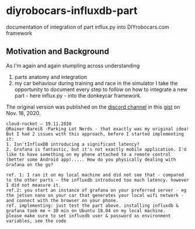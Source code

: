 # diyrobocars-influxdb-part
documentation of integration of part influx.py into DIYrobocars.com framework

## Motivation and Background
As I'm again and again stumpling across understanding 
1. parts anatomy and integration
2. my car behaviour during training and race in the simulator
I take the opportunity to document every step to follow on how to integrate a new part - here influx.py - into the donkeycar framework.

The original version was published on the [discord channel](https://discord.com/channels/662098530411741184/671604287419187200/778673564387639367) in this [gist](https://gist.github.com/Heavy02011/0c31b8cd6025f50e7387456b25bffc20) on Nov. 18, 2020.

```
cloud-rocket — 19.11.2020
@Rainer Bareiß ·Parking Lot Nerds - that exactly was my original idea! But I had 2 issues with this approach, before I started implementing it:
1. Isn'tInfluxDB introducing a significant latency?
2. Grafana is fantastic, but it's not exactly mobile application. I'd like to have something on my phone attached to a remote control (better some Android app)..... How do you physically dealing with Grafana on the go?

ref. 1: I ran it on my local machine and did not see that - compared to the other parts - the influxdb introduced too much latency. however I did not measure it.
ref.2: you start an instance of grafana on your preferred server - eg the jetson nano on your car that generates your local wifi network - and connect with the browser on your phone.
ref. implementing: just test the part above. installing influxdb & grafana took me < 30 min on Ubuntu 18.04 on my local machine.
please make sure to set influxdb user & password as environment variables, see the code 

```
